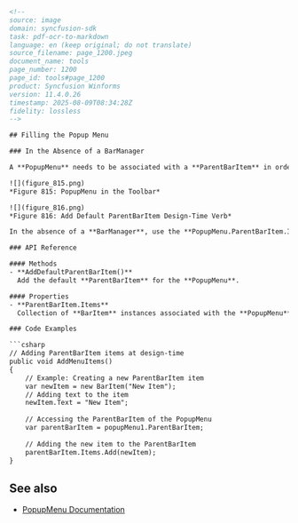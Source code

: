 ```html
<!-- 
source: image
domain: syncfusion-sdk
task: pdf-ocr-to-markdown
language: en (keep original; do not translate)
source_filename: page_1200.jpeg
document_name: tools
page_number: 1200
page_id: tools#page_1200
product: Syncfusion Winforms
version: 11.4.0.26
timestamp: 2025-08-09T08:34:28Z
fidelity: lossless
-->

## Filling the Popup Menu

### In the Absence of a BarManager

A **PopupMenu** needs to be associated with a **ParentBarItem** in order to fill it with menu items. Right click the **PopupMenu** and select **"Add Default ParentBarItem"** if there is no **ParentBarItem** added for the Menus before.

![](figure_815.png)  
*Figure 815: PopupMenu in the Toolbar*

![](figure_816.png)  
*Figure 816: Add Default ParentBarItem Design-Time Verb*

In the absence of a **BarManager**, use the **PopupMenu.ParentBarItem.Items** property's collection editor to add items to the popup menu.

### API Reference

#### Methods
- **AddDefaultParentBarItem()**  
  Add the default **ParentBarItem** for the **PopupMenu**.

#### Properties
- **ParentBarItem.Items**  
  Collection of **BarItem** instances associated with the **PopupMenu**.

### Code Examples

```csharp
// Adding ParentBarItem items at design-time
public void AddMenuItems()
{
    // Example: Creating a new ParentBarItem item
    var newItem = new BarItem("New Item");
    // Adding text to the item
    newItem.Text = "New Item";
    
    // Accessing the ParentBarItem of the PopupMenu
    var parentBarItem = popupMenu1.ParentBarItem;
    
    // Adding the new item to the ParentBarItem
    parentBarItem.Items.Add(newItem);
}
```

## See also
- [PopupMenu Documentation](https://www.syncfusion.com/documentation/windowsforms/popupmenu)

<!-- tags: [syncfusion, windowsforms, popupmenu, parentbaritem, barmanager, tutorial, version: 11.4.0.26] keywords: [PopupMenu, ParentBarItem, BarItem, BarManager, design-time, runtime, add items, synchronize menu, menu items, example, code, windows forms] -->
```
